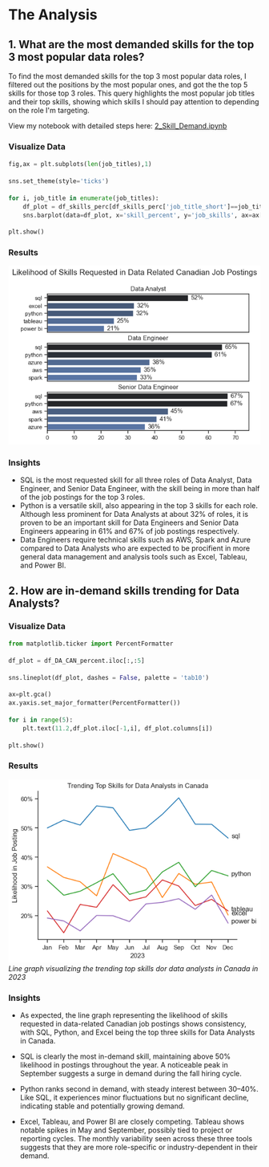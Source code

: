 # The Analysis

## 1. What are the most demanded skills for the top 3 most popular data roles?

To find the most demanded skills for the top 3 most popular data roles, I filtered out the positions by the most popular ones, and got the the top 5 skills for those top 3 roles. This query highlights the most popular job titles and their top skills, showing which skills I should pay attention to depending on the role I'm targeting.

View my notebook with detailed steps here: [2_Skill_Demand.ipynb](3_Project\2_Skills_Demand.ipynb)


### Visualize Data
```python
fig,ax = plt.subplots(len(job_titles),1)

sns.set_theme(style='ticks')

for i, job_title in enumerate(job_titles):
    df_plot = df_skills_perc[df_skills_perc['job_title_short']==job_title].head(5)
    sns.barplot(data=df_plot, x='skill_percent', y='job_skills', ax=ax[i], hue = 'skill_count', palette = 'dark:b_r')
    
plt.show()
```

### Results
![Likelihood of Skills requested in Canadian Job Postings](3_Project\images\skill_demand_all_data_roles.png)

### Insights
- SQL is the most requested skill for all three roles of Data Analyst, Data Engineer, and Senior Data Engineer, with the skill being in more than half of the job postings for the top 3 roles.
- Python is a versatile skill, also appearing in the top 3 skills for each role. Although less prominent for Data Analysts at about 32% of roles, it is proven to be an important skill for Data Engineers and Senior Data Engineers appearing in 61% and 67% of job postings respectively.
- Data Engineers require technical skills such as AWS, Spark and Azure compared to Data Analysts who are expected to be procifient in more general data management and analysis tools such as Excel, Tableau, and Power BI.


## 2. How are in-demand skills trending for Data Analysts?

### Visualize Data
```python
from matplotlib.ticker import PercentFormatter

df_plot = df_DA_CAN_percent.iloc[:,:5]

sns.lineplot(df_plot, dashes = False, palette = 'tab10')

ax=plt.gca()
ax.yaxis.set_major_formatter(PercentFormatter())

for i in range(5):
    plt.text(11.2,df_plot.iloc[-1,i], df_plot.columns[i])

plt.show()
```

### Results

![Trending Top Skills for Data Analysts in Canada](3_Project/images/top%20skills%20trend.png)
*Line graph visualizing the trending top skills dor data analysts in Canada in 2023*

### Insights
- As expected, the line graph representing the likelihood of skills requested in data-related Canadian job postings shows consistency, with SQL, Python, and Excel being the top three skills for Data Analysts in Canada.

- SQL is clearly the most in-demand skill, maintaining above 50% likelihood in postings throughout the year. A noticeable peak in September suggests a surge in demand during the fall hiring cycle.

- Python ranks second in demand, with steady interest between 30–40%. Like SQL, it experiences minor fluctuations but no significant decline, indicating stable and potentially growing demand.

- Excel, Tableau, and Power BI are closely competing. Tableau shows notable spikes in May and September, possibly tied to project or reporting cycles. The monthly variability seen across these three tools suggests that they are more role-specific or industry-dependent in their demand.
